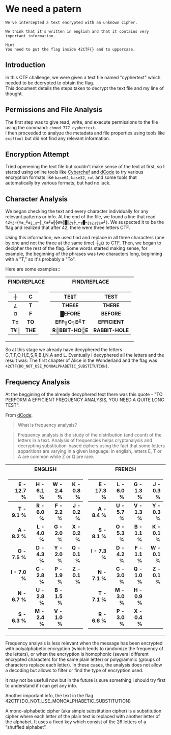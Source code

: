 # We need a patern

```
We've intercepted a text encrypted with an unknown cipher.

We think that it's written in english and that it contains very important information.

Hint
You need to put the flag inside 42CTF{} and to uppercase.
```

## Introduction
In this CTF challenge, we were given a text file named "cyphertext" which needed to be decrypted to obtain the flag.
</br>This document details the steps taken to decrypt the text file and my line of thought.

## Permissions and File Analysis
The first step was to give read, write, and execute permissions to the file using the command: `chmod 777 cyphertext`.
</br>I then proceeded to analyze the metadata and file properties using tools like `exiftool` but did not find any relevant information.

## Encryption Attempt
Tried openening the text file but couldn't make sense of the text at first, so I started using online tools like [Cyberchef](https://gchq.github.io/CyberChef) and [dCode](https://www.dcode.fr/en) to try various encryption formats like `base64`, `base32`, `rot` and some tools that automatically try various formats, but had no luck.

## Character Analysis
We began checking the text and every character individually for any relevant patterns or info. At the end of the file, we found a line that read `42┼¿¤{®±_╝±¿_╔═║_©±╝±╣╬Ø¥╣█║¿╗┼_═╔█═¿╗¿╔¿╗±╝}`. We suspected it to be the flag and realized that after 42, there were three letters CTF.

Using this information, we used find and replace in all three characters (one by one and not the three at the same time) ┼¿¤ to CTF. Then, we began to decipher the rest of the flag. Some words started making sense, for example, the beginning of the phrases was two characters long, beginning with a "T," so it's probably a "To".

Here are some examples::

<div>
<table>
<tr><th>FIND/REPLACE</th><th>FIND/REPLACE</th></tr>
<tr><td>

| ┼               | C               |
| :--:            | :--:            |
| __¿__           | __T__           |
| __¤__           | __F__           |
| __T±__          | __TO__          |
| __T¥║__         |	__THE__         |

</td><td>

| TE§T            | TEST            |
| :--:            | :--:            |
| __THE£E__       |	__THERE__       |
| __█EFORE__      |	__BEFORE__      |
| __EFF╗C╗E╝T__   |	__EFFICIENT__   |
| __R╣BBIT-HO╬E__ |	__RABBIT-HOLE__ |

</td></tr> </table>
</div>

So at this stage we already have decyphered the letters C,T,F,O,H,E,S,R,B,I,N,A and L.
Eventually i decyphered all the letters and the result was:
The first chapter of Alice in the Wonderland and the flag was `42CTF{DO_NOT_USE_MONOALPHABETIC_SUBSTITUTION}`.

## Frequency Analysis
At the beggining of the already decyphered text there was this quote - "TO PERFORM A EFFICIENT FREQUENCY ANALYSIS, YOU NEED A QUITE LONG TEST".

From [dCode](https://www.dcode.fr/frequency-analysis):

> What is frequency analysis?

> Frequency analysis is the study of the distribution (and count) of the letters in a text. Analysis of frequencies helps cryptanalysis and decrypting substitution-based ciphers using the fact that some letters apparitions are varying in a given language: in english, letters E, T or A are common while Z or Q are rare.

<div>
<table>
<tr><th>ENGLISH</th><th>FRENCH</th></tr>
<tr><td>

| __E -	12.7 %__  | __H -	6.1 %__ | __W -	2.4 %__ | __K -	0.8 %__ |
| ---: | ---: | ---: | ---: |
| __T -	9.1 %__   | __R -	6.0 %__ | __F -	2.2 %__ | __J -	0.2 %__ |
| __A -	8.2 %__   | __L -	4.0 %__ | __G -	2.0 %__ | __X -	0.2 %__ |
| __O -	7.5 %__   | __D -	4.3 %__ | __Y -	2.0 %__ | __Q -	0.1 %__ |
| __I -	7.0 %__   | __C -	2.8 %__ | __P -	1.9 %__ | __Z -	0.1 %__ |
| __N -	6.7 %__   | __U -	2.8 %__ | __B -	1.5 %__ |
| __S -	6.3 %__   | __M -	2.4 %__ | __V -	1.0 %__ |

</td><td>

| __E - 17.3 %__ |  __L -	6.0 %__ | __G - 1.3 %__ | __J - 0.3 %__ |
| ---: | ---: | ---: | ---: |
| __A -	8.4 %__   | __U -	5.7 %__ | __V	- 1.3 %__ | __Y - 0.3 %__ |
| __S -	8.1 %__   | __O -	5.3 %__ | __B	- 1.1 %__ | __K - 0.1 %__ |
| __I -	7.3 %__   | __D -	4.2 %__ | __F	- 1.1 %__ | __W - 0.1 %__ |
| __N -	7.1 %__   | __C -	3.0 %__ | __Q	- 1.0 %__ | __Z - 0.1 %__ |
| __T -	7.1 %__   | __M -	3.0 %__ | __H	- 0.9 %__ |
| __R -	6.6 %__   | __P - 3.0 %__ | __X	- 0.4 %__ |

</td></tr> </table>
</div>

Frequency analysis is less relevant when the message has been encrypted with polyalphabetic encryption (which tends to randomize the frequency of the letters), or when the encryption is homophonic (several different encrypted characters for the same plain letter) or polygrammic (groups of characters replace each letter). In these cases, the analysis does not allow a decoding but allows to filter or find the type of encryption used.

It may not be usefull now but in the future is sure something i should try first to understand if i can get any info.

Another important info, the text in the flag 42CTF{DO_NOT_USE_MONOALPHABETIC_SUBSTITUTION}

A mono-alphabetic cipher (aka simple substitution cipher) is a substitution cipher where each letter of the plain text is replaced with another letter of the alphabet. It uses a fixed key which consist of the 26 letters of a “shuffled alphabet”.
